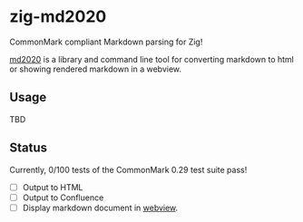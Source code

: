 # zig-md2020

CommonMark compliant Markdown parsing for Zig!

[md2020](https://www.youtube.com/watch?v=dN61WU57zBw) is a library and command line tool for
converting markdown to html or showing rendered markdown in a webview.

## Usage

TBD

## Status

Currently, 0/100 tests of the CommonMark 0.29 test suite pass!

- [ ] Output to HTML
- [ ] Output to Confluence
- [ ] Display markdown document in [webview](https://github.com/zserge/webview).
